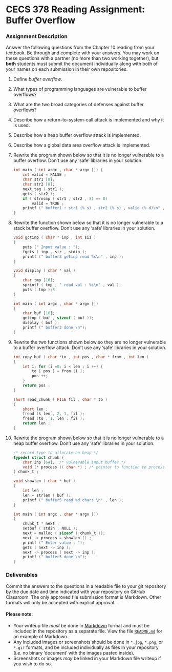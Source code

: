 # CECS 378 Reading Assignment: Buffer Overflow

### Assignment Description
Answer the following questions from the Chapter 10 reading from your textbook. Be through and complete with your answers. You may work on these questions with a partner (no more than two working together), but **both** students must submit the document individually along with both of your names on each submission in their own repositories.

1. Define *buffer overflow*.

2. What types of programming languages are vulnerable to buffer overflows?

3. What are the two broad categories of defenses against buffer overflows?

4. Describe how a return-to-system-call attack is implemented and why it is used.

5. Describe how a heap buffer overflow attack is implemented.

6. Describe how a global data area overflow attack is implemented.

7. Rewrite the program shown below so that it is no longer vulnerable to a buffer overflow. Don’t use any ‘safe’ libraries in your solution.

    ``` C
    int main ( int argc , char * argv []) {
        int valid = FALSE ;
        char str1 [8];
        char str2 [8];
        next_tag ( str1 );
        gets ( str2 );
        if ( strncmp ( str1 , str2 , 8) == 0)
            valid = TRUE ;
        printf (" buffer1 : str1 (% s) , str2 (% s) , valid (% d)\n" , str1 , str2 , valid );
    }
    ```

8. Rewrite the function shown below so that it is no longer vulnerable to a stack buffer overflow. Don’t use any ‘safe’ libraries in your solution.
    ``` C
    void gctinp ( char * inp , int siz )
    {
        puts (" Input value : ");
        fgets ( inp , siz , stdin );
        printf (" buffer3 getinp read %s\n" , inp );
    }

    void display ( char * val )
    {
        char tmp [16];
        sprintf ( tmp , " read val : %s\n" , val );
        puts ( tmp );8
    }

    int main ( int argc , char * argv [])
    {
        char buf [16];
        getinp ( buf , sizeof ( buf ));
        display ( buf );
        printf (" buffer3 done \n");
    }
    ```

9. Rewrite the two functions shown below so they are no longer vulnerable to a buffer overflow attack. Don’t use any ‘safe’ libraries in your solution.
    ``` C
    int copy_buf ( char *to , int pos , char * from , int len )
    {
        int i; for (i =0; i < len ; i ++) {
            to [ pos ] = from [i ];
            pos ++;
        }
        return pos ;
    }

    short read_chunk ( FILE fil , char * to )
    {
        short len ;
        fread (& len , 2, 1, fil );
        fread (to , 1, len , fil );
        return len ;
    }
    ```

10. Rewrite the program shown below so that it is no longer vulnerable to a heap buffer overflow. Don’t use any ‘safe’ libraries in your solution.
 
    ``` C
    /* record type to allocate on heap */
    typedef struct chunk {
        char inp [64];  /* vulnerable input buffer */
        void (* process )( char *) ; /* pointer to function to process inp */
    } chunk_t ;

    void showlen ( char * buf )
    {
        int len ;
        len = strlen ( buf );
        printf (" buffer5 read %d chars \n" , len );
    }

    int main ( int argc , char * argv [])
    {
        chunk_t * next ;
        setbuf ( stdin , NULL );
        next = malloc ( sizeof ( chunk_t ));
        next -> process = showlen () ;
        printf (" Enter value : ");
        gets ( next -> inp );
        next -> process ( next -> inp );
        printf (" buffer5 done \n");
    }
    ```

### Deliverables

Commit the answers to the questions in a readable file to your git repository by the due date and time indicated with your repository on GitHub Classroom. The only approved file submission format is Markdown. Other formats will only be accepted with explicit approval.

#### Please note:

* Your writeup file *must* be done in [Markdown](https://docs.github.com/en/get-started/writing-on-github/getting-started-with-writing-and-formatting-on-github/basic-writing-and-formatting-syntax) format and must be included in the repository as a separate file. View the file [`README.md`](README.md?plain=1) for an example of Markdown.
* Any included images or screenshots should be done in `*.jpg`, `*.png`, or `*.gif` formats, and be included individually as files in your repository (i.e. no binary ‘document’ with the images pasted inside).
* Screenshots or images *may* be linked in your Markdown file writeup if you wish to do so.
